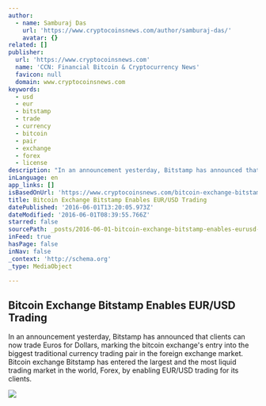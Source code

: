```yaml
---
author:
  - name: Samburaj Das
    url: 'https://www.cryptocoinsnews.com/author/samburaj-das/'
    avatar: {}
related: []
publisher:
  url: 'https://www.cryptocoinsnews.com'
  name: 'CCN: Financial Bitcoin & Cryptocurrency News'
  favicon: null
  domain: www.cryptocoinsnews.com
keywords:
  - usd
  - eur
  - bitstamp
  - trade
  - currency
  - bitcoin
  - pair
  - exchange
  - forex
  - license
description: "In an announcement yesterday, Bitstamp has announced that clients can now trade Euros for Dollars, marking the bitcoin exchange's entry into the biggest traditional currency trading pair in the foreign exchange market. Bitcoin exchange Bitstamp has entered the largest and the most liquid trading market in the world, Forex, by enabling EUR/USD trading for its clients."
inLanguage: en
app_links: []
isBasedOnUrl: 'https://www.cryptocoinsnews.com/bitcoin-exchange-bitstamp-enables-eurusd-trading/'
title: Bitcoin Exchange Bitstamp Enables EUR/USD Trading
datePublished: '2016-06-01T13:20:05.973Z'
dateModified: '2016-06-01T08:39:55.766Z'
starred: false
sourcePath: _posts/2016-06-01-bitcoin-exchange-bitstamp-enables-eurusd-trading.md
inFeed: true
hasPage: false
inNav: false
_context: 'http://schema.org'
_type: MediaObject

---
```

<article style=""><h1>Bitcoin Exchange Bitstamp Enables EUR/USD Trading</h1><p>In an announcement yesterday, Bitstamp has announced that clients can now trade Euros for Dollars, marking the bitcoin exchange's entry into the biggest traditional currency trading pair in the foreign exchange market. Bitcoin exchange Bitstamp has entered the largest and the most liquid trading market in the world, Forex, by enabling EUR/USD trading for its clients.</p><img src="https://www.cryptocoinsnews.com/wp-content/uploads/2016/06/USD-EUR.jpg" /></article>